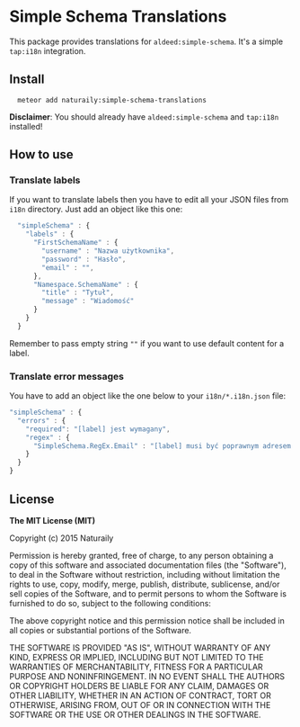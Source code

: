 # Simple Schema Translations

This package provides translations for `aldeed:simple-schema`. It's a simple `tap:i18n` integration.

## Install
```
  meteor add naturaily:simple-schema-translations
```

**Disclaimer**: You should already have `aldeed:simple-schema` and `tap:i18n` installed!

## How to use

### Translate labels

If you want to translate labels then you have to edit all your JSON files from `i18n` directory.
Just add an object like this one:

```javascript
  "simpleSchema" : {
    "labels" : {
      "FirstSchemaName" : {
        "username" : "Nazwa użytkownika",
        "password" : "Hasło",
        "email" : "",
      },
      "Namespace.SchemaName" : {
        "title" : "Tytuł",
        "message" : "Wiadomość"
      }
    }
  }
```

Remember to pass empty string `""` if you want to use default content for a label.

### Translate error messages

You have to add an object like the one below to your `i18n/*.i18n.json` file:

```javascript
"simpleSchema" : {
  "errors" : {
    "required": "[label] jest wymagany",
    "regex" : {
      "SimpleSchema.RegEx.Email" : "[label] musi być poprawnym adresem e-mail"
    }
  }
}
```

## License
**The MIT License (MIT)**

Copyright (c) 2015 Naturaily

Permission is hereby granted, free of charge, to any person obtaining a copy of this software and associated documentation files (the "Software"), to deal in the Software without restriction, including without limitation the rights to use, copy, modify, merge, publish, distribute, sublicense, and/or sell copies of the Software, and to permit persons to whom the Software is furnished to do so, subject to the following conditions:

The above copyright notice and this permission notice shall be included in all copies or substantial portions of the Software.

THE SOFTWARE IS PROVIDED "AS IS", WITHOUT WARRANTY OF ANY KIND, EXPRESS OR IMPLIED, INCLUDING BUT NOT LIMITED TO THE WARRANTIES OF MERCHANTABILITY, FITNESS FOR A PARTICULAR PURPOSE AND NONINFRINGEMENT. IN NO EVENT SHALL THE AUTHORS OR COPYRIGHT HOLDERS BE LIABLE FOR ANY CLAIM, DAMAGES OR OTHER LIABILITY, WHETHER IN AN ACTION OF CONTRACT, TORT OR OTHERWISE, ARISING FROM, OUT OF OR IN CONNECTION WITH THE SOFTWARE OR THE USE OR OTHER DEALINGS IN THE SOFTWARE.
